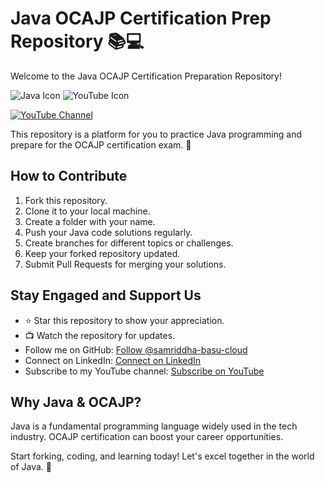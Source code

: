 # Java OCAJP Certification Prep Repository 📚💻

Welcome to the Java OCAJP Certification Preparation Repository! 

![Java Icon](https://github.com/github/visuals/blob/main/practices/java/java.png) ![YouTube Icon](https://github.com/github/visuals/blob/main/practices/community/YouTube.png)

[![YouTube Channel](https://img.shields.io/badge/Subscribe%20on-YouTube-red?logo=youtube)](https://www.youtube.com/channel/UCN5U7wwhFHhG8vCa1QaAEnA)

This repository is a platform for you to practice Java programming and prepare for the OCAJP certification exam. 🚀

## How to Contribute

1. Fork this repository.
2. Clone it to your local machine.
3. Create a folder with your name.
4. Push your Java code solutions regularly.
5. Create branches for different topics or challenges.
6. Keep your forked repository updated.
7. Submit Pull Requests for merging your solutions.

## Stay Engaged and Support Us

- ⭐ Star this repository to show your appreciation.
- 📺 Watch the repository for updates.
- Follow me on GitHub: [Follow @samriddha-basu-cloud](https://github.com/samriddha-basu-cloud)
- Connect on LinkedIn: [Connect on LinkedIn](https://www.linkedin.com/in/samriddha-basu-cloud)
- Subscribe to my YouTube channel: [Subscribe on YouTube](https://www.youtube.com/channel/UCN5U7wwhFHhG8vCa1QaAEnA)

## Why Java & OCAJP?

Java is a fundamental programming language widely used in the tech industry. OCAJP certification can boost your career opportunities.

Start forking, coding, and learning today! Let's excel together in the world of Java. 🌟

